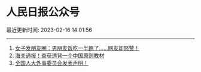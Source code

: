 # 人民日报公众号

最近更新时间: 2023-02-16 14:01:56

--- 
1. [女子发朋友圈：男朋友饭吃一半跑了……网友却怒赞！](https://mp.weixin.qq.com/s/4BjCjbGj1zWFSylyN-O90w) 
2. [海关通报！查获违背一个中国原则教材](https://mp.weixin.qq.com/s/7yuDXRjUNR_PWFNi1gB_Dg) 
3. [全国人大外事委员会发表声明！](https://mp.weixin.qq.com/s/7qboxZnMAe-q3FRwjNiN9w) 
